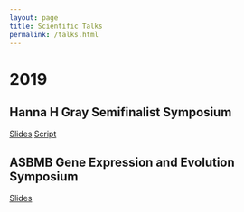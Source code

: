 ```yaml
---
layout: page
title: Scientific Talks
permalink: /talks.html
---
```


# 2019
## Hanna H Gray Semifinalist Symposium
[Slides](https://dangeles.github.io/talks/HannaHGrayTalk.pdf)
[Script](https://dangeles.github.io/talks/HannaHGrayTalk.pdf)

## ASBMB Gene Expression and Evolution Symposium
[Slides](https://dangeles.github.io/talks/20190509.ASBMB.TranscriptomesAsPhenotypes.pdf)
